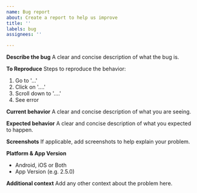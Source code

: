 ```yaml
---
name: Bug report
about: Create a report to help us improve
title: ''
labels: bug
assignees: ''

---
```


**Describe the bug**
A clear and concise description of what the bug is.

**To Reproduce**
Steps to reproduce the behavior:
1. Go to '...'
2. Click on '....'
3. Scroll down to '....'
4. See error

**Current behavior**
A clear and concise description of what you are seeing.

**Expected behavior**
A clear and concise description of what you expected to happen.

**Screenshots**
If applicable, add screenshots to help explain your problem.

**Platform & App Version**
 - Android, iOS or Both
 - App Version (e.g. 2.5.0)

**Additional context**
Add any other context about the problem here.
